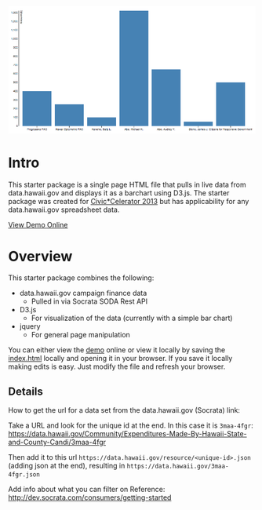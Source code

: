 ![Bar-chart Screenshot](_jekyll/images/chart-screenshot.png "Bar-chart Screenshot")

# Intro
This starter package is a single page HTML file that pulls in live data from data.hawaii.gov and displays it as a barchart using D3.js. The starter package was created for [Civic*Celerator 2013](http://civic.celerator.org/) but has applicability for any data.hawaii.gov spreadsheet data.

[View Demo Online](http://axelson.github.io/campaign_finance_starter_package/)

# Overview
This starter package combines the following:
* data.hawaii.gov campaign finance data
  * Pulled in via Socrata SODA Rest API
* D3.js
  * For visualization of the data (currently with a simple bar chart)
* jquery
  * For general page manipulation

You can either view the [demo](http://axelson.github.io/campaign_finance_starter_package/) online or view it locally by saving the [index.html](index.html) locally and opening it in your browser. If you save it locally making edits is easy. Just modify the file and refresh your browser.

## Details
How to get the url for a data set from the data.hawaii.gov (Socrata) link:

Take a URL and look for the unique id at the end. In this case it is `3maa-4fgr`:
https://data.hawaii.gov/Community/Expenditures-Made-By-Hawaii-State-and-County-Candi/3maa-4fgr

Then add it to this url `https://data.hawaii.gov/resource/<unique-id>.json` (adding json at the end), resulting in `https://data.hawaii.gov/3maa-4fgr.json`

Add info about what you can filter on
Reference: http://dev.socrata.com/consumers/getting-started

